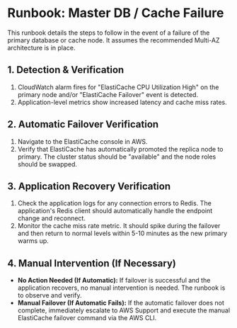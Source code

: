 # Runbook: Master DB / Cache Failure

This runbook details the steps to follow in the event of a failure of the primary database or cache node. It assumes the recommended Multi-AZ architecture is in place.

## 1. Detection & Verification

1.  CloudWatch alarm fires for "ElastiCache CPU Utilization High" on the primary node and/or "ElastiCache Failover" event is detected.
2.  Application-level metrics show increased latency and cache miss rates.

## 2. Automatic Failover Verification

1.  Navigate to the ElastiCache console in AWS.
2.  Verify that ElastiCache has automatically promoted the replica node to primary. The cluster status should be "available" and the node roles should be swapped.

## 3. Application Recovery Verification

1.  Check the application logs for any connection errors to Redis. The application's Redis client should automatically handle the endpoint change and reconnect.
2.  Monitor the cache miss rate metric. It should spike during the failover and then return to normal levels within 5-10 minutes as the new primary warms up.

## 4. Manual Intervention (If Necessary)

*   **No Action Needed (If Automatic):** If failover is successful and the application recovers, no manual intervention is needed. The runbook is to observe and verify.
*   **Manual Failover (If Automatic Fails):** If the automatic failover does not complete, immediately escalate to AWS Support and execute the manual ElastiCache failover command via the AWS CLI.
